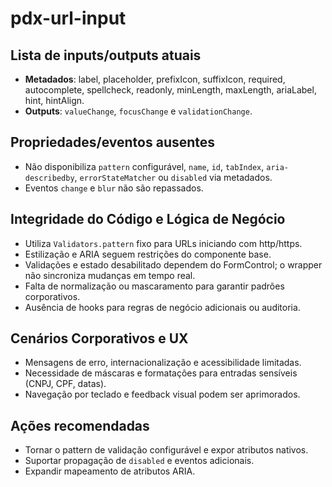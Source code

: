 # pdx-url-input

## Lista de inputs/outputs atuais

- **Metadados**: label, placeholder, prefixIcon, suffixIcon, required, autocomplete, spellcheck, readonly, minLength, maxLength, ariaLabel, hint, hintAlign.
- **Outputs**: `valueChange`, `focusChange` e `validationChange`.

## Propriedades/eventos ausentes

- Não disponibiliza `pattern` configurável, `name`, `id`, `tabIndex`, `aria-describedby`, `errorStateMatcher` ou `disabled` via metadados.
- Eventos `change` e `blur` não são repassados.

## Integridade do Código e Lógica de Negócio

- Utiliza `Validators.pattern` fixo para URLs iniciando com http/https.
- Estilização e ARIA seguem restrições do componente base.
- Validações e estado desabilitado dependem do FormControl; o wrapper não sincroniza mudanças em tempo real.
- Falta de normalização ou mascaramento para garantir padrões corporativos.
- Ausência de hooks para regras de negócio adicionais ou auditoria.

## Cenários Corporativos e UX

- Mensagens de erro, internacionalização e acessibilidade limitadas.
- Necessidade de máscaras e formatações para entradas sensíveis (CNPJ, CPF, datas).
- Navegação por teclado e feedback visual podem ser aprimorados.

## Ações recomendadas

- Tornar o pattern de validação configurável e expor atributos nativos.
- Suportar propagação de `disabled` e eventos adicionais.
- Expandir mapeamento de atributos ARIA.
